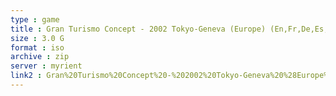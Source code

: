 ```yaml
---
type : game
title : Gran Turismo Concept - 2002 Tokyo-Geneva (Europe) (En,Fr,De,Es,It,Pt)
size : 3.0 G
format : iso
archive : zip
server : myrient
link2 : Gran%20Turismo%20Concept%20-%202002%20Tokyo-Geneva%20%28Europe%29%20%28En%2CFr%2CDe%2CEs%2CIt%2CPt%29
---
```

